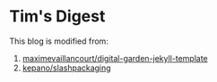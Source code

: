 # Tim's Digest

This blog is modified from:
1. [maximevaillancourt/digital-garden-jekyll-template](https://github.com/maximevaillancourt/digital-garden-jekyll-template)
2. [kepano/slashpackaging](https://github.com/kepano/slashpackaging)
